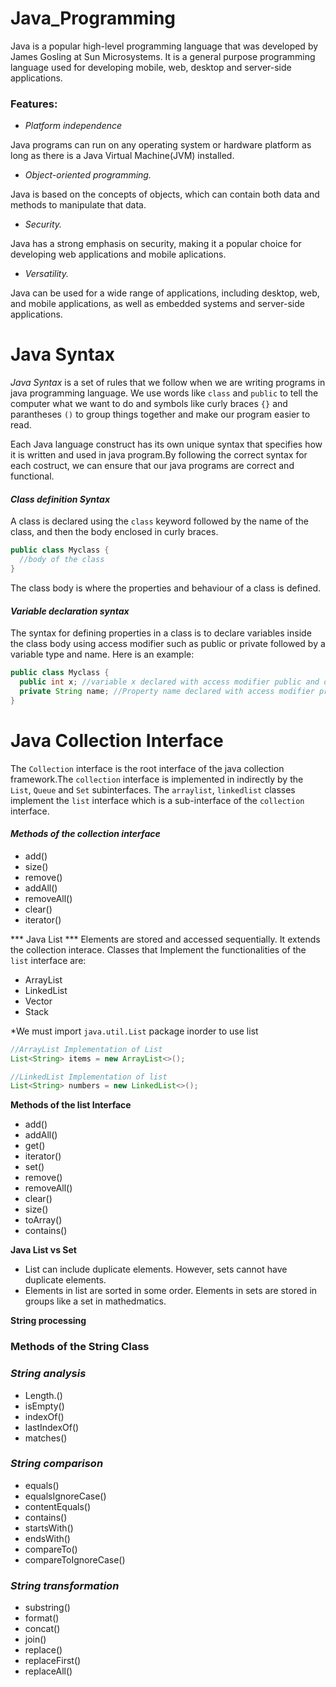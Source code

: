 # **Java_Programming**

Java is a popular high-level programming language that was developed by James Gosling at Sun Microsystems. It is a general purpose programming language used for developing mobile, web, desktop and server-side applications.

### **Features:**

* *Platform independence*

Java programs can run on any operating system or hardware platform as long as there is a Java Virtual Machine(JVM) installed.

* *Object-oriented programming.*

Java is based on the concepts of objects, which can contain both data and methods to manipulate that data.

* *Security.*

Java has a strong emphasis on security, making it a popular choice for developing web applications and mobile aplications.

* *Versatility.*

Java can be used for a wide range of applications, including desktop, web, and mobile applications, as well as embedded systems and server-side applications.


# **Java Syntax**

*Java Syntax* is a set of rules that we follow when we are writing programs in java programming language. We use words like `class` and `public` to tell the computer what we want to do and symbols like curly braces `{}` and parantheses `()` to group things together and make our program easier to read.

Each Java language construct has its own unique syntax that specifies how it is written and used in java program.By following the correct syntax for each costruct, we can ensure that our java programs are correct and functional.

#### ***Class definition Syntax***
A class is declared using the `class` keyword followed by the name of the class, and then the body enclosed in curly braces. 
```java
public class Myclass {
  //body of the class
}
```

The class body is where the properties and behaviour of a class is defined.

#### ***Variable declaration syntax***
The syntax for defining properties in a class is to declare variables inside the class body using access modifier such as public or private followed by a variable type and name. Here is an example:

```java
public class Myclass {
  public int x; //variable x declared with access modifier public and data type int
  private String name; //Property name declared with access modifier private and data type String
}
```
# **Java Collection Interface**

The `Collection` interface is the root interface of the java collection framework.The `collection` interface is implemented in indirectly by the `List`, `Queue` and `Set` subinterfaces. The `arraylist`, `linkedlist` classes implement the `list` interface which is a sub-interface of the `collection` interface.

#### ***Methods of the collection interface***

* add()
* size()
* remove()
* addAll()
* removeAll()
* clear()
* iterator()

*** Java List ***
Elements are stored and accessed sequentially. It extends the collection interace. Classes that Implement the functionalities of the `list` interface are:

* ArrayList
* LinkedList
* Vector
* Stack

*We must import `java.util.List` package inorder to use list

```java
//ArrayList Implementation of List
List<String> items = new ArrayList<>();

//LinkedList Implementation of list
List<String> numbers = new LinkedList<>();
```

**Methods of the list Interface**

* add()
* addAll()
* get()
* iterator()
* set()
* remove()
* removeAll()
* clear()
* size()
* toArray()
* contains()

**Java List vs Set**
* List can include duplicate elements. However, sets cannot have duplicate elements.
* Elements in list are sorted in some order. Elements in sets are stored in groups like a set in mathedmatics.

**String processing**

### **Methods of the String Class**

### ***String analysis***
* Length.()
* isEmpty()
* indexOf()
* lastIndexOf()
* matches()

### ***String comparison***

* equals()
* equalsIgnoreCase()
* contentEquals()
* contains()
* startsWith()
* endsWith()
* compareTo()
* compareToIgnoreCase()

### ***String transformation***
* substring()
* format()
* concat()
* join()
* replace()
* replaceFirst()
* replaceAll()

